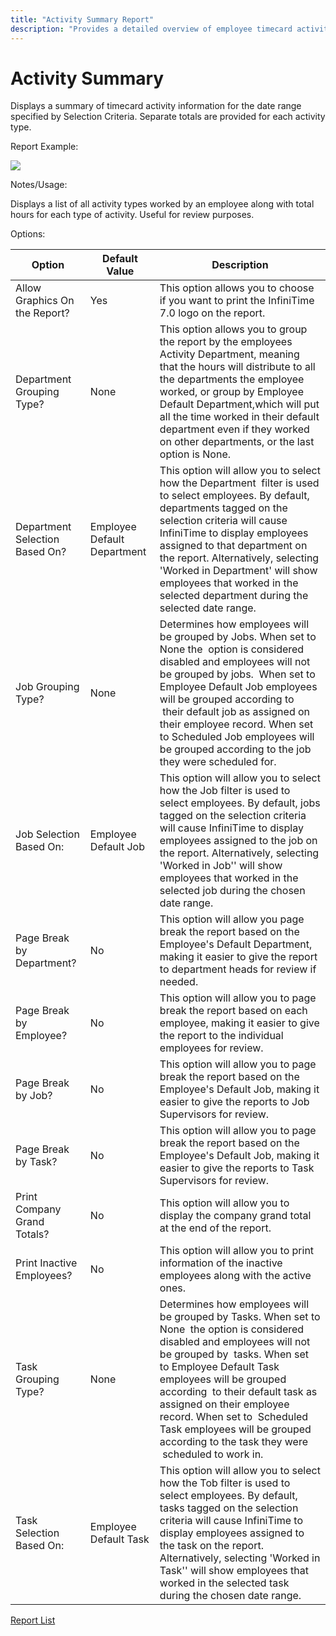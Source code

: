 ```yaml
---
title: "Activity Summary Report"
description: "Provides a detailed overview of employee timecard activities within a specified date range, including total hours per activity type and customizable display options."
---
```


# Activity Summary

Displays a summary of timecard activity information for the date range specified by Selection Criteria. Separate totals are provided for each activity type.

Report Example:

![](/img/Activity_Summary.gif)

Notes/Usage:

Displays a list of all activity types worked by an employee along with total hours for each type of activity. Useful for review purposes.

Options:

| Option                         | Default Value               | Description                                                                                                                                                                                                                                                                                                                                                                                         |
| ------------------------------ | --------------------------- | --------------------------------------------------------------------------------------------------------------------------------------------------------------------------------------------------------------------------------------------------------------------------------------------------------------------------------------------------------------------------------------------------- |
| Allow Graphics On the Report?  | Yes                         | This option allows you to choose if you want to print the InfiniTime 7.0 logo on the report.                                                                                                                                                                                                                                                                                                        |
| Department Grouping Type?      | None                        | This option allows you to group the report by the employees Activity Department, meaning that the hours will distribute to all the departments the employee worked, or group by Employee Default Department,which will put all the time worked in their default department even if they worked on other departments, or the last option is None.                                                    |
| Department Selection Based On? | Employee Default Department | This option will allow you to select how the Department  filter is used to select employees. By default, departments tagged on the selection criteria will cause InfiniTime to display employees assigned to that department on the report. Alternatively, selecting 'Worked in Department' will show employees that worked in the selected department during the selected date range.              |
| Job Grouping Type?             | None                        | Determines how employees will be grouped by Jobs. When set to None the  option is considered disabled and employees will not be grouped by jobs.  When set to Employee Default Job employees will be grouped according to  their default job as assigned on their employee record. When set to Scheduled Job employees will be grouped according to the job they were scheduled for.                |
| Job Selection Based On:        | Employee Default Job        | This option will allow you to select how the Job filter is used to select employees. By default, jobs tagged on the selection criteria will cause InfiniTime to display employees assigned to the job on the report. Alternatively, selecting 'Worked in Job'' will show employees that worked in the selected job during the chosen date range.                                                    |
| Page Break by Department?      | No                          | This option will allow you page break the report based on the Employee's Default Department, making it easier to give the report to department heads for review if needed.                                                                                                                                                                                                                          |
| Page Break by Employee?        | No                          | This option will allow you to page break the report based on each employee, making it easier to give the report to the individual employees for review.                                                                                                                                                                                                                                             |
| Page Break by Job?             | No                          | This option will allow you to page break the report based on the Employee's Default Job, making it easier to give the reports to Job Supervisors for review.                                                                                                                                                                                                                                        |
| Page Break by Task?            | No                          | This option will allow you to page break the report based on the Employee's Default Job, making it easier to give the reports to Task Supervisors for review.                                                                                                                                                                                                                                       |
| Print Company Grand Totals?    | No                          | This option will allow you to display the company grand total at the end of the report.                                                                                                                                                                                                                                                                                                             |
| Print Inactive Employees?      | No                          | This option will allow you to print information of the inactive employees along with the active ones.                                                                                                                                                                                                                                                                                               |
| Task Grouping Type?            | None                        | Determines how employees will be grouped by Tasks. When set to None  the option is considered disabled and employees will not be grouped by  tasks. When set to Employee Default Task employees will be grouped according  to their default task as assigned on their employee record. When set to  Scheduled Task employees will be grouped according to the task they were  scheduled to work in. |
| Task Selection Based On:       | Employee Default Task       | This option will allow you to select how the Tob filter is used to select employees. By default, tasks tagged on the selection criteria will cause InfiniTime to display employees assigned to the task on the report. Alternatively, selecting 'Worked in Task'' will show employees that worked in the selected task during the chosen date range.                                                |

[Report List](../Report_List.md)
